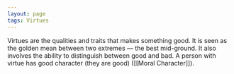 ```yaml
---
layout: page
tags: Virtues
---
```


Virtues are the qualities and traits that makes something good. It is seen as the golden mean between two extremes — the best mid-ground. It also involves the ability to distinguish between good and bad. A person with virtue has good character (they are good) ([[Moral Character]]).